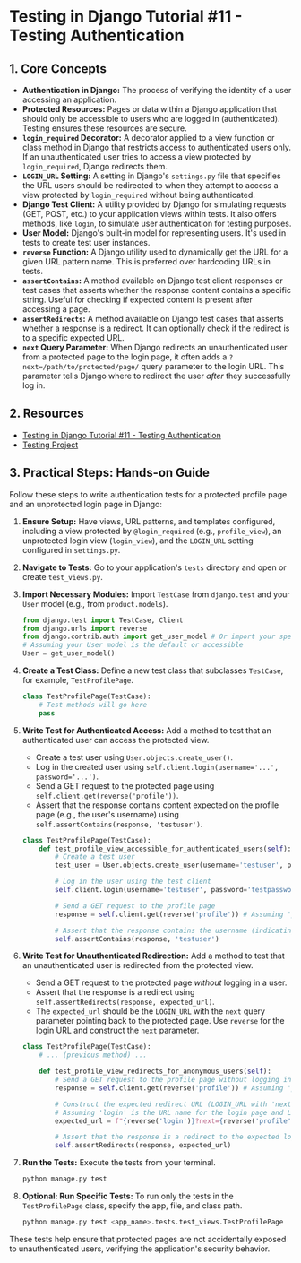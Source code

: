 # Testing in Django Tutorial #11 - Testing Authentication

## 1. Core Concepts

- **Authentication in Django:** The process of verifying the identity of a user accessing an application.
- **Protected Resources:** Pages or data within a Django application that should only be accessible to users who are logged in (authenticated). Testing ensures these resources are secure.
- **`login_required` Decorator:** A decorator applied to a view function or class method in Django that restricts access to authenticated users only. If an unauthenticated user tries to access a view protected by `login_required`, Django redirects them.
- **`LOGIN_URL` Setting:** A setting in Django's `settings.py` file that specifies the URL users should be redirected to when they attempt to access a view protected by `login_required` without being authenticated.
- **Django Test Client:** A utility provided by Django for simulating requests (GET, POST, etc.) to your application views within tests. It also offers methods, like `login`, to simulate user authentication for testing purposes.
- **User Model:** Django's built-in model for representing users. It's used in tests to create test user instances.
- **`reverse` Function:** A Django utility used to dynamically get the URL for a given URL pattern name. This is preferred over hardcoding URLs in tests.
- **`assertContains`:** A method available on Django test client responses or test cases that asserts whether the response content contains a specific string. Useful for checking if expected content is present after accessing a page.
- **`assertRedirects`:** A method available on Django test cases that asserts whether a response is a redirect. It can optionally check if the redirect is to a specific expected URL.
- **`next` Query Parameter:** When Django redirects an unauthenticated user from a protected page to the login page, it often adds a `?next=/path/to/protected/page/` query parameter to the login URL. This parameter tells Django where to redirect the user _after_ they successfully log in.

## 2. Resources

- [Testing in Django Tutorial #11 - Testing Authentication](https://youtu.be/LBuyGv3R0IY?si=iqHAFVDzOjnUXnfn)
- [Testing Project](./testing-project/)

## 3. Practical Steps: Hands-on Guide

Follow these steps to write authentication tests for a protected profile page and an unprotected login page in Django:

1.  **Ensure Setup:** Have views, URL patterns, and templates configured, including a view protected by `@login_required` (e.g., `profile_view`), an unprotected login view (`login_view`), and the `LOGIN_URL` setting configured in `settings.py`.
2.  **Navigate to Tests:** Go to your application's `tests` directory and open or create `test_views.py`.
3.  **Import Necessary Modules:** Import `TestCase` from `django.test` and your `User` model (e.g., from `product.models`).

    ```python
    from django.test import TestCase, Client
    from django.urls import reverse
    from django.contrib.auth import get_user_model # Or import your specific User model path
    # Assuming your User model is the default or accessible
    User = get_user_model()
    ```

4.  **Create a Test Class:** Define a new test class that subclasses `TestCase`, for example, `TestProfilePage`.

    ```python
    class TestProfilePage(TestCase):
        # Test methods will go here
        pass
    ```

5.  **Write Test for Authenticated Access:** Add a method to test that an authenticated user can access the protected view.

    - Create a test user using `User.objects.create_user()`.
    - Log in the created user using `self.client.login(username='...', password='...')`.
    - Send a GET request to the protected page using `self.client.get(reverse('profile'))`.
    - Assert that the response contains content expected on the profile page (e.g., the user's username) using `self.assertContains(response, 'testuser')`.

    ```python
    class TestProfilePage(TestCase):
        def test_profile_view_accessible_for_authenticated_users(self):
            # Create a test user
            test_user = User.objects.create_user(username='testuser', password='testpassword')

            # Log in the user using the test client
            self.client.login(username='testuser', password='testpassword')

            # Send a GET request to the profile page
            response = self.client.get(reverse('profile')) # Assuming 'profile' is the URL name

            # Assert that the response contains the username (indicating successful access)
            self.assertContains(response, 'testuser')
    ```

6.  **Write Test for Unauthenticated Redirection:** Add a method to test that an unauthenticated user is redirected from the protected view.

    - Send a GET request to the protected page _without_ logging in a user.
    - Assert that the response is a redirect using `self.assertRedirects(response, expected_url)`.
    - The `expected_url` should be the `LOGIN_URL` with the `next` query parameter pointing back to the protected page. Use `reverse` for the login URL and construct the `next` parameter.

    ```python
    class TestProfilePage(TestCase):
        # ... (previous method) ...

        def test_profile_view_redirects_for_anonymous_users(self):
            # Send a GET request to the profile page without logging in
            response = self.client.get(reverse('profile')) # Assuming 'profile' is the URL name

            # Construct the expected redirect URL (LOGIN_URL with 'next' parameter)
            # Assuming 'login' is the URL name for the login page and LOGIN_URL is set accordingly
            expected_url = f"{reverse('login')}?next={reverse('profile')}"

            # Assert that the response is a redirect to the expected login URL
            self.assertRedirects(response, expected_url)
    ```

7.  **Run the Tests:** Execute the tests from your terminal.

    ```bash
    python manage.py test
    ```

8.  **Optional: Run Specific Tests:** To run only the tests in the `TestProfilePage` class, specify the app, file, and class path.

    ```bash
    python manage.py test <app_name>.tests.test_views.TestProfilePage
    ```

These tests help ensure that protected pages are not accidentally exposed to unauthenticated users, verifying the application's security behavior.
